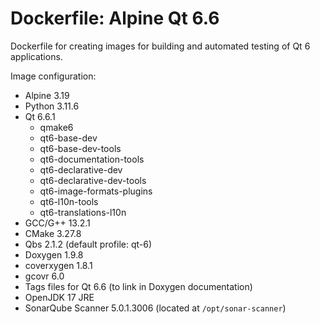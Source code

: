 # Dockerfile: Alpine Qt 6.6

Dockerfile for creating images for building and automated testing of Qt 6 applications.

Image configuration:
- Alpine 3.19
- Python 3.11.6
- Qt 6.6.1
	- qmake6
	- qt6-base-dev
	- qt6-base-dev-tools
	- qt6-documentation-tools
	- qt6-declarative-dev
	- qt6-declarative-dev-tools
	- qt6-image-formats-plugins
	- qt6-l10n-tools
	- qt6-translations-l10n
- GCC/G++ 13.2.1
- CMake 3.27.8
- Qbs 2.1.2 (default profile: qt-6)
- Doxygen 1.9.8
- coverxygen 1.8.1
- gcovr 6.0
- Tags files for Qt 6.6 (to link in Doxygen documentation)
- OpenJDK 17 JRE
- SonarQube Scanner 5.0.1.3006 (located at `/opt/sonar-scanner`)